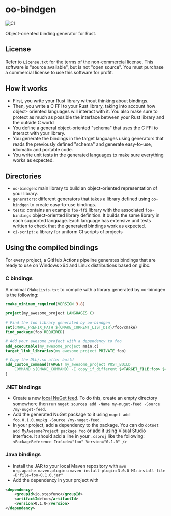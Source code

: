 # oo-bindgen

![CI](https://github.com/stepfunc/oo_bindgen/workflows/CI/badge.svg)

Object-oriented binding generator for Rust.

## License 

Refer to `License.txt` for the terms of the non-commercial license.  This software is "source available", 
but is not "open source". You must purchase a commercial license to use this software for profit.

## How it works

- First, you write your Rust library without thinking about bindings.
- Then, you write a C FFI to your Rust library, taking into account how object-
  oriented languages will interact with it. You also make sure to protect as
  much as possible the interface between your Rust library and the outside C
  world
- You define a general object-oriented "schema" that uses the C FFI to interact
  with your library.
- You generate the bindings in the target languages using generators that reads
  the previously defined "schema" and generate easy-to-use, idiomatic and
  portable code.
- You write unit tests in the generated languages to make sure everything works
  as expected.

## Directories

- `oo-bindgen`: main library to build an object-oriented representation of your
  library.
- `generators`: different generators that takes a library defined using
  `oo-bindgen` to create easy-to-use bindings.
- `tests`: contains an example `foo-ffi` library with the associated
  `foo-bindings` object-oriented library definition. It builds the same library
  in each supported language. Each language has extensive unit tests written to
  check that the generated bindings work as expected.
- `ci-script`: a library for uniform CI scripts of projects

## Using the compiled bindings

For every project, a GitHub Actions pipeline generates bindings that are ready
to use on Windows x64 and Linux distributions based on glibc.

### C bindings

A minimal `CMakeLists.txt` to compile with a library generated by oo-bindgen is
the following:

```cmake
cmake_minimum_required(VERSION 3.8)

project(my_awesome_project LANGUAGES C)

# Find the foo library generated by oo-bindgen
set(CMAKE_PREFIX_PATH ${CMAKE_CURRENT_LIST_DIR}/foo/cmake)
find_package(foo REQUIRED)

# Add your awesome project with a dependency to foo
add_executable(my_awesome_project main.c)
target_link_libraries(my_awesome_project PRIVATE foo)

# Copy the DLL/.so after build
add_custom_command(TARGET my_awesome_project POST_BUILD 
    COMMAND ${CMAKE_COMMAND} -E copy_if_different $<TARGET_FILE:foo> $<TARGET_FILE_DIR:my_awesome_project>
)
```

### .NET bindings

- Create a new [local NuGet feed](https://docs.microsoft.com/en-us/nuget/hosting-packages/local-feeds).
  To do this, create an empty directory somewhere then run `nuget sources add -Name my-nuget-feed -Source /my-nuget-feed`.
- Add the generated NuGet package to it using `nuget add foo.0.1.0.nupkg -Source /my-nuget-feed`.
- In your project, add a dependency to the package. You can do `dotnet add
  MyAwesomeProject package foo` or add it using Visual Studio interface. It
  should add a line in your `.csproj` like the following: `<PackageReference Include="foo" Version="0.1.0" />`

### Java bindings

- Install the JAR to your local Maven repository with
  `mvn org.apache.maven.plugins:maven-install-plugin:3.0.0-M1:install-file -D"file=foo-0.1.0.jar"`
- Add the dependency in your project with

```xml
<dependency>
    <groupId>io.stepfunc</groupId>
    <artifactId>foo</artifactId>
    <version>0.1.0</version>
</dependency>
```
